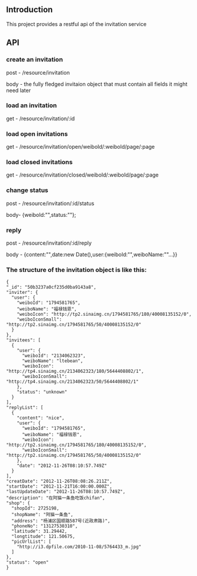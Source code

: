 Introduction
------------

This project provides a restful api of the invitation service

API
---

### create an invitation

post - /resource/invitation

body - the fully fledged invitaion object that must contain all fields it might need later

### load an invitation

get - /resource/invitation/:id

### load open invitations

get - /resource/invitation/open/weiboId/:weiboId/page/:page

### load closed invitations

get - /resource/invitation/closed/weiboId/:weiboId/page/:page

### change status

post - /resource/invitation/:id/status

body- {weiboId:"",status:""};

### reply

post - /resource/invitation/:id/reply

body - {content:"",date:new Date(),user:{weiboId:"",weiboName:""...}}

### The structure of the invitation object is like this:

	{
    "_id": "50b3237a0cf235d0ba9143a8",
    "inviter": {
      "user": {
        "weiboId": "1794581765",
        "weiboName": "福禄钱恩",
        "weiboIcon": "http://tp2.sinaimg.cn/1794581765/180/40008135152/0",
        "weiboIconSmall": "http://tp2.sinaimg.cn/1794581765/50/40008135152/0"
      }
    },
    "invitees": [
      {
        "user": {
          "weiboId": "2134062323",
          "weiboName": "ltebean",
          "weiboIcon": "http://tp4.sinaimg.cn/2134062323/180/5644408802/1",
          "weiboIconSmall": "http://tp4.sinaimg.cn/2134062323/50/5644408802/1"
        },
        "status": "unknown"
      }
    ],
    "replyList": [
      {
        "content": "nice",
        "user": {
          "weiboId": "1794581765",
          "weiboName": "福禄钱恩",
          "weiboIcon": "http://tp2.sinaimg.cn/1794581765/180/40008135152/0",
          "weiboIconSmall": "http://tp2.sinaimg.cn/1794581765/50/40008135152/0"
        },
        "date": "2012-11-26T08:10:57.749Z"
      }
    ],
    "creatDate": "2012-11-26T08:08:26.211Z",
    "startDate": "2012-11-21T16:00:00.000Z",
    "lastUpdateDate": "2012-11-26T08:10:57.749Z",
    "description": "在阿猫一条鱼吃饭chifan",
    "shop": {
      "shopId": 2725198,
      "shopName": "阿猫一条鱼",
      "address": "杨浦区国顺路587号(近政肃路)",
      "phoneNo": "13127530310",
      "latitude": 31.29442,
      "longtitude": 121.50675,
      "picUrlList": [
        "http://i3.dpfile.com/2010-11-08/5764433_m.jpg"
      ]
    },
    "status": "open"
	}